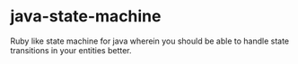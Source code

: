 # java-state-machine
Ruby like state machine for java wherein you should be able to handle state transitions in your entities better.
